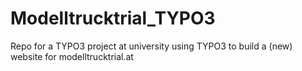 # Modelltrucktrial_TYPO3
Repo for a TYPO3 project at university using TYPO3 to build a (new) website for modelltrucktrial.at

